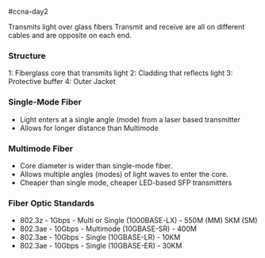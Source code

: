 #ccna-day2

Transmits light over glass fibers
Transmit and receive are all on different cables and are opposite on each end.

### Structure
1: Fiberglass core that transmits light
2: Cladding that reflects light
3: Protective buffer
4: Outer Jacket

### Single-Mode Fiber
- Light enters at a single angle (mode) from a laser based transmitter
- Allows for longer distance than Multimode
### Multimode Fiber
- Core diameter is wider than single-mode fiber.
- Allows multiple angles (modes) of light waves to enter the core.
- Cheaper than single mode, cheaper LED-based SFP transmitters

### Fiber Optic Standards
- 802.3z - 1Gbps - Multi or Single (1000BASE-LX) - 550M (MM) 5KM (SM)
- 802.3ae - 10Gbps - Multimode (10GBASE-SR) - 400M
- 802.3ae - 10Gbps - Single (10GBASE-LR) - 10KM
- 802.3ae - 10Gbps - Single (10GBASE-ER) - 30KM